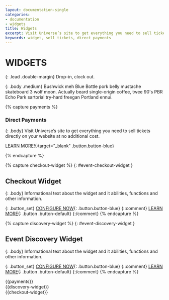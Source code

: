 ```yaml
---
layout: documentation-single
categories:
- documentation
- widgets
title: Widgets
excerpt: Visit Universe’s site to get everything you need to sell tickets directly on your website at no additional cost.
keywords: widget, sell tickets, direct payments
---
```



# WIDGETS


{: .lead .double-margin}
Drop-in, clock out.

{: .body .medium}
Bushwick meh Blue Bottle pork belly mustache skateboard 3 wolf moon. Actually beard single-origin coffee, twee 90's PBR Echo Park sartorial try-hard freegan Portland ennui.


{% capture payments %}
### Direct Payments

{: .body}
Visit Universe’s site to get everything you need to sell tickets
directly on your website at no additional cost.

[LEARN MORE!](https://www.universe.com/directpayments){:target="_blank" .button.button-blue}

{% endcapture %}

{% capture checkout-widget %}
{: #event-checkout-widget }
## Checkout Widget

{: .body}
Informational text about the widget and it abilities, functions and other information.

{: .button_set}
[CONFIGURE NOW](#){: .button.button-blue}
{::comment}
[LEARN MORE](#){: .button .button-default}
{:/comment}
{% endcapture %}

{% capture discovery-widget %}
{: #event-discovery-widget }
## Event Discovery Widget

{: .body}
Informational text about the widget and it abilities, functions and other information.

{: .button_set}
[CONFIGURE NOW](#){: .button.button-blue}
{::comment}
[LEARN MORE](#){: .button .button-default}
{:/comment}
{% endcapture %}



<div class="grey-box mask" markdown="1">
{{payments}}
</div>

<div class="discovery_widget_box" markdown="1">
{{discovery-widget}}
</div>

<div class="checkout_widget_box" markdown="1">
{{checkout-widget}}
</div>
